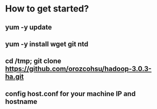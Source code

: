 # How to get started?

## yum -y update
## yum -y install wget git ntd
## cd /tmp; git clone https://github.com/orozcohsu/hadoop-3.0.3-ha.git

## config host.conf for your machine IP and hostname
